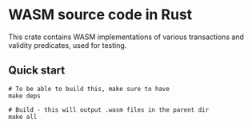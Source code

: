 # WASM source code in Rust

This crate contains WASM implementations of various transactions and validity predicates, used for testing.

## Quick start

```shell
# To be able to build this, make sure to have
make deps

# Build - this will output .wasm files in the parent dir
make all
```